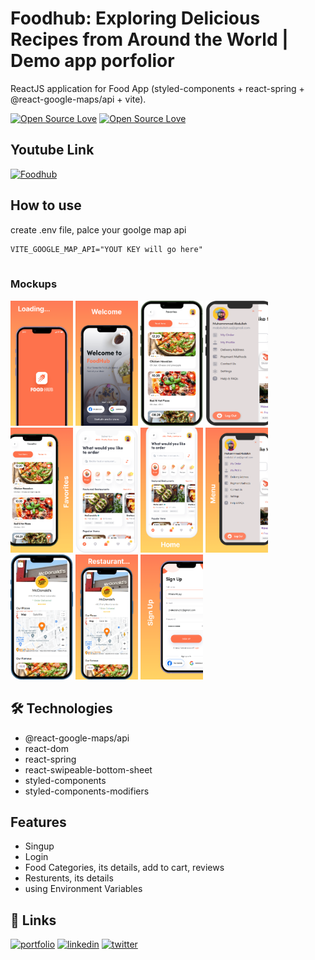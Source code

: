 
# Foodhub: Exploring Delicious Recipes from Around the World | Demo app porfolior

ReactJS application for Food App (styled-components + react-spring + @react-google-maps/api + vite).

[![Open Source Love](https://badges.frapsoft.com/os/v1/open-source.svg?v=102)](https://github.com/ellerbrock/open-source-badge/)
[![Open Source Love](https://badges.frapsoft.com/os/mit/mit.svg?v=102)](https://github.com/ellerbrock/open-source-badge/)


## Youtube Link

 

[![Foodhub](https://img.youtube.com/vi/qyz19NPfc9Q/0.jpg)](https://www.youtube.com/watch?v=qyz19NPfc9Q)



 


## How to use 

create .env file, palce your goolge map api

```
VITE_GOOGLE_MAP_API="YOUT KEY will go here"
 
```

### Mockups

<div>
<img src="./public/git/a.png" alt="Mockup 1" width="100" height="200" style="display:inline-block;"/>
<img src="./public/git/2.png" alt="Mockup 2" width="100" height="200" style="display:inline-block;"/> 
<img src="./public/git/3.png" alt="Mockup 3" width="100" height="200" style="display:inline-block;"/> 
<img src="./public/git/4.png" alt="Mockup 4" width="100" height="200" style="display:inline-block;"/> 
<img src="./public/git/5.png" alt="Mockup 5" width="100" height="200" style="display:inline-block;"/> 
<img src="./public/git/6.png" alt="Mockup 6" width="100" height="200" style="display:inline-block;"/> 
<img src="./public/git/7.png" alt="Mockup 7" width="100" height="200" style="display:inline-block;"/> 
<img src="./public/git/8.png" alt="Mockup 8" width="100" height="200" style="display:inline-block;"/> 
<img src="./public/git/9.png" alt="Mockup 9" width="100" height="200" style="display:inline-block;"/> 
<img src="./public/git/10.png" alt="Mockup 10" width="100" height="200" style="display:inline-block;"/> 
<img src="./public/git/11.png" alt="Mockup 11" width="100" height="200" style="display:inline-block;"/> 

</div>

 
 

 


 

## 🛠 Technologies
- @react-google-maps/api
- react-dom
- react-spring
- react-swipeable-bottom-sheet
- styled-components
- styled-components-modifiers


## Features

- Singup
- Login 
- Food Categories, its details, add to cart, reviews
- Resturents, its details
- using Environment Variables


## 🔗 Links
[![portfolio](https://img.shields.io/badge/mabdullah.se-685EA9?style=for-the-badge&logo=viber&logoColor=white)](https://mabdullahse.com/)
[![linkedin](https://img.shields.io/badge/linkedin-0A66C2?style=for-the-badge&logo=linkedin&logoColor=white)](https://www.linkedin.com/in/mabdullahse/)
[![twitter](https://img.shields.io/badge/twitter-1DA1F2?style=for-the-badge&logo=twitter&logoColor=white)](https://twitter.com/mabdullahse)


